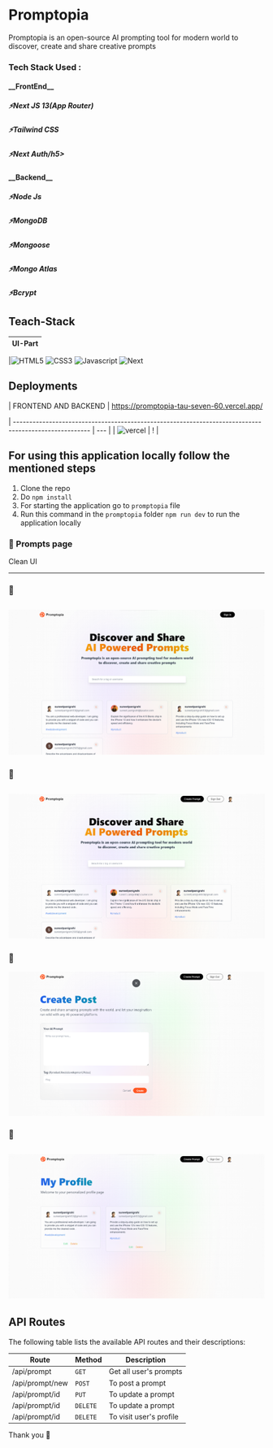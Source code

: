 # Promptopia

Promptopia is an open-source AI prompting tool for modern world to discover, create and share creative prompts

<h3>Tech Stack Used :</h3>

<h4> __FrontEnd__ </h4>
    <h5>⚡Next JS 13(App Router)</h5>
    <h5>⚡Tailwind CSS</h5>
    <h5>⚡Next Auth/h5>

<h4> __Backend__</h4>
    <h5>⚡Node Js</h5>
    <h5>⚡MongoDB</h5>
    <h5>⚡Mongoose</h5>
    <h5>⚡Mongo Atlas</h5>
    <h5>⚡Bcrypt</h5>

## Teach-Stack

| UI-Part |
| ------- |

|![HTML5](https://img.shields.io/badge/HTML5-E34F26?style=for-the-badge&logo=html5&logoColor=white) ![CSS3](https://img.shields.io/badge/CSS3-1572B6?style=for-the-badge&logo=css3&logoColor=white) ![Javascript](https://img.shields.io/badge/JavaScript-323330?style=for-the-badge&logo=javascript&logoColor=F7DF1E) ![Next](https://img.shields.io/badge/React-20232A?style=for-the-badge&logo=react&logoColor=61DAFB)

## Deployments

| FRONTEND AND BACKEND |
https://promptopia-tau-seven-60.vercel.app/

| ----------------------------------------------------------------------------------------------------- | --- |
| ![vercel](https://img.shields.io/badge/Vercel-000000?style=for-the-badge&logo=vercel&logoColor=white) | !   |

## For using this application locally follow the mentioned steps

1. Clone the repo
2. Do `npm install`
3. For starting the application go to `promptopia` file
4. Run this command in the `promptopia` folder `npm run dev` to run the application locally

### :small_blue_diamond: Prompts page

Clean UI

---



### :small_blue_diamond: 

## ![image](./public/assets/images/image2.png)

### :small_blue_diamond: 

## ![image](./public/assets/images/image3.png)

### :small_blue_diamond: 

![image](./public/assets/images/image4.png)

### :small_blue_diamond: 

## ![image](./public/assets/images/image1.png)

## API Routes

The following table lists the available API routes and their descriptions:

| Route           | Method   | Description             |
| --------------- | -------- | ----------------------- |
| /api/prompt     | `GET`    | Get all user's prompts  |
| /api/prompt/new | `POST`   | To post a prompt        |
| /api/prompt/id  | `PUT`    | To update a prompt      |
| /api/prompt/id  | `DELETE` | To update a prompt      |
| /api/prompt/id  | `DELETE` | To visit user's profile |

Thank you 💙
